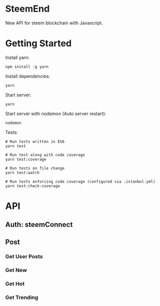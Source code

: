  # SteemEnd

New API for steem blockchain with Javascript.

# Getting Started

Install yarn:

```
npm install -g yarn
```

Install dependencies:

```
yarn
```

Start server:

```
yarn
```

Start server with nodemon (Auto server restart):

```
nodemon

```

Tests:

```
# Run tests written in ES6 
yarn test

# Run test along with code coverage
yarn test:coverage

# Run tests on file change
yarn test:watch

# Run tests enforcing code coverage (configured via .istanbul.yml)
yarn test:check-coverage
```


# API

## Auth: steemConnect


## Post

### Get User Posts 

### Get New 

### Get Hot 

### Get Trending
